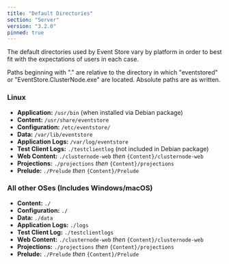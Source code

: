 ```yaml
---
title: "Default Directories"
section: "Server"
version: "3.2.0"
pinned: true
---
```


The default directories used by Event Store vary by platform in order to best fit with the expectations of users in each case.

<span class="note--warning">
Paths beginning with "." are relative to the directory in which "eventstored" or "EventStore.ClusterNode.exe" are located. Absolute paths are as written.
</span>

### Linux ###
- **Application:** `/usr/bin` (when installed via Debian package)
- **Content:** `/usr/share/eventstore`
- **Configuration:** `/etc/eventstore/`
- **Data:** `/var/lib/eventstore`
- **Application Logs:** `/var/log/eventstore`
- **Test Client Logs:** `./testclientlog` (not included in Debian package)
- **Web Content:** `./clusternode-web` *then* `{Content}/clusternode-web`
- **Projections:** `./projections` *then* `{Content}/projections`
- **Prelude:** `./Prelude` *then* `{Content}/Prelude`

### All other OSes (Includes Windows/macOS) ###
- **Content:** `./`
- **Configuration:** `./`
- **Data:** `./data`
- **Application Logs:** `./logs`
- **Test Client Log:** `./testclientlogs`
- **Web Content:** `./clusternode-web` *then* `{Content}/clusternode-web`
- **Projections:** `./projections` *then* `{Content}/projections`
- **Prelude:** `./Prelude` *then* `{Content}/Prelude`
